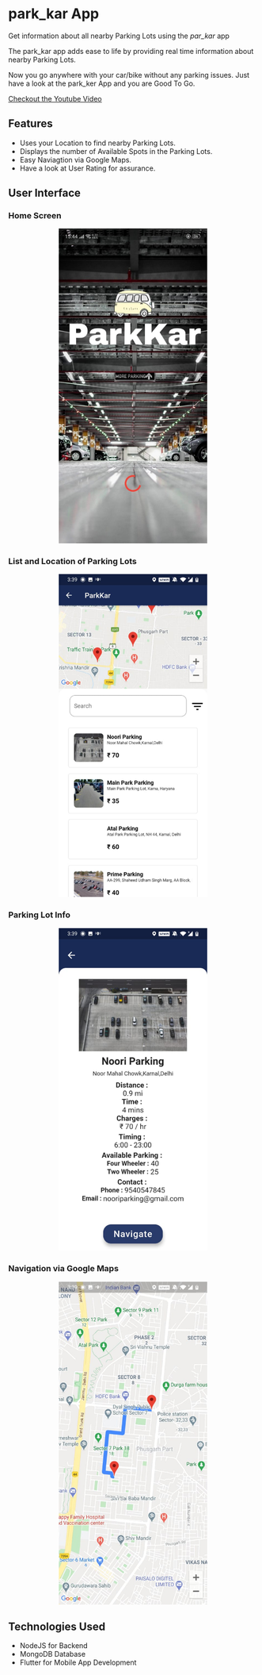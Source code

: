 # park_kar App

Get information about all nearby Parking Lots using the <i>par_kar</i> app

The park_kar app adds ease to life by providing real time information about nearby Parking Lots. 

Now you go anywhere with your car/bike without any parking issues. Just have a look at the park_ker App and you are Good To Go.


<a href="https://youtu.be/zqwqepU3BzI">Checkout the Youtube Video</i></a>
## Features

* Uses your Location to find nearby Parking Lots.
* Displays the number of Available Spots in the Parking Lots.
* Easy Naviagtion via Google Maps.
* Have a look at User Rating for assurance.

## User Interface

### Home Screen
<p align="center">
<img src="https://github.com/vinaydahiya04/ParkKar/blob/markdown-testing/images/homescreen.jpeg" width="300" margin="auto"/>
</p>

### List and Location of Parking Lots
<p align="center">
<img src="https://github.com/vinaydahiya04/ParkKar/blob/markdown-testing/images/Mapandlist.jpeg" width="300" margin="auto"/>
</p>

### Parking Lot Info
<p align="center">
<img src="https://github.com/vinaydahiya04/ParkKar/blob/markdown-testing/images/parkinglotinfo.jpeg" width = "300" margin="auto"/>
</p>

### Navigation via Google Maps
<p align="center">
<img src="https://github.com/vinaydahiya04/ParkKar/blob/markdown-testing/images/route.jpeg" width = "300" margin="auto"/>
</p>

## Technologies Used

* NodeJS for Backend
* MongoDB Database
* Flutter for Mobile App Development